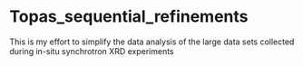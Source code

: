 # Topas_sequential_refinements
This is my effort to simplify the data analysis of the large data sets collected during in-situ synchrotron XRD experiments
